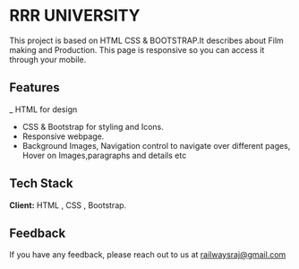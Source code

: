 # RRR UNIVERSITY
   
This project is based on HTML CSS & BOOTSTRAP.It describes about Film making and Production.
This page is responsive so you can access it through your mobile.

## Features

_ HTML for design
- CSS & Bootstrap for styling and Icons.
- Responsive webpage.
- Background Images, Navigation control to navigate   over different pages, Hover on Images,paragraphs and details etc
 
## Tech Stack

**Client:** HTML , CSS , Bootstrap.
  

## Feedback

If you have any feedback, please reach out to us at railwaysraj@gmail.com


